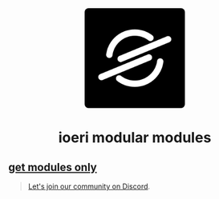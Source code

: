 <div align="center">
  <a href="https://github.com/ilkhoeri/ioeri" target="_blank">
    <img src="https://raw.githubusercontent.com/ioeridev/.github/main/profile/ioeri-512x512.png" alt="ioeri" height="200" style="width: 200px;height: 200px;border-radius: 8px;overflow: hidden;" />
  </a>
</div>

<h1 align="center"><strong>ioeri modular modules</strong></h1>

## [get modules only](https://github.com/ilkhoeri/modules)

> [Let's join our community on Discord](https://discord.gg/Xct5BBPDZ9).
